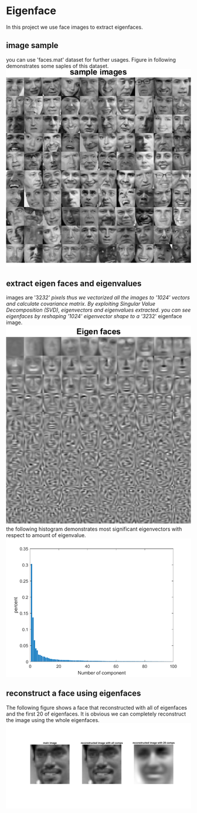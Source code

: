# Eigenface
In this project we use face images to extract eigenfaces.
## image sample
you can use 'faces.mat' dataset for further usages. Figure in following demonstrates some saples of this dataset.
![plot](./images/q22.png)
## extract eigen faces and eigenvalues
images are '32*32' pixels thus we vectorized all the images to '1024' vectors and calculate covariance matrix.
By exploiting Singular Value Decomposition (SVD), eigenvectors and eigenvalues extracted. 
you can see eigenfaces by reshaping '1024' eigenvector shape to a '32*32' eigenface image.
![plot](./images/q23.png)
the following histogram demonstrates most significant eigenvectors with respect to amount of eigenvalue.
![plot](./images/q24.png)
## reconstruct a face using eigenfaces
The following figure shows a face that reconstructed with all of eigenfaces and the first 20 of eigenfaces.
It is obvious we can completely reconstruct the image using the whole eigenfaces. 
![plot](./images/q25.png)
